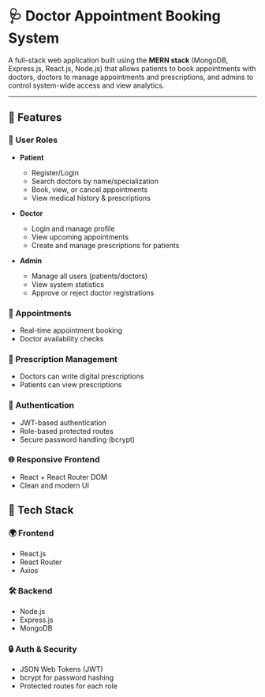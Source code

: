 # 🩺 Doctor Appointment Booking System

A full-stack web application built using the **MERN stack** (MongoDB, Express.js, React.js, Node.js) that allows patients to book appointments with doctors, doctors to manage appointments and prescriptions, and admins to control system-wide access and view analytics.

---

## 🚀 Features

### 👤 User Roles
- **Patient**
  - Register/Login
  - Search doctors by name/specialization
  - Book, view, or cancel appointments
  - View medical history & prescriptions

- **Doctor**
  - Login and manage profile
  - View upcoming appointments
  - Create and manage prescriptions for patients

- **Admin**
  - Manage all users (patients/doctors)
  - View system statistics
  - Approve or reject doctor registrations

### 📅 Appointments
- Real-time appointment booking
- Doctor availability checks

### 💊 Prescription Management
- Doctors can write digital prescriptions
- Patients can view prescriptions

### 🔐 Authentication
- JWT-based authentication
- Role-based protected routes
- Secure password handling (bcrypt)

### 🌐 Responsive Frontend
- React + React Router DOM
- Clean and modern UI

## 🧰 Tech Stack

### 🌍 Frontend
- React.js
- React Router
- Axios

### 🛠 Backend
- Node.js
- Express.js
- MongoDB 

### 🔒 Auth & Security
- JSON Web Tokens (JWT)
- bcrypt for password hashing
- Protected routes for each role






